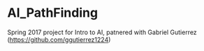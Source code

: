 # AI_PathFinding
Spring 2017 project for Intro to AI, patnered with Gabriel Gutierrez (https://github.com/ggutierrez1224) 
